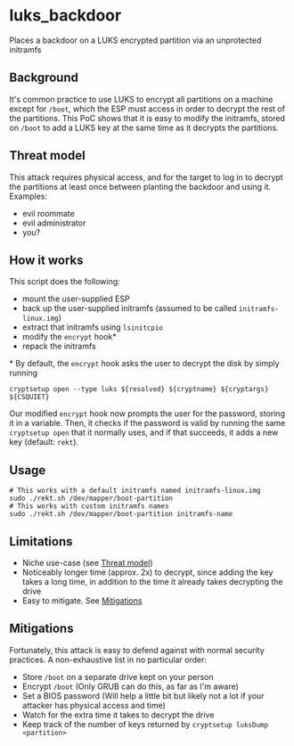 # luks_backdoor
Places a backdoor on a LUKS encrypted partition via an unprotected initramfs

## Background
It's common practice to use LUKS to encrypt all partitions on a machine except for `/boot`, which the ESP must access in order
to decrypt the rest of the partitions. This PoC shows that it is easy to modify the initramfs, stored on `/boot` to add a LUKS
key at the same time as it decrypts the partitions.

## Threat model
This attack requires physical access, and for the target to log in to decrypt the partitions at least once between planting the
backdoor and using it. Examples:

* evil roommate
* evil administrator
* you?

## How it works
This script does the following:

* mount the user-supplied ESP
* back up the user-supplied initramfs (assumed to be called `initramfs-linux.img`)
* extract that initramfs using `lsinitcpio`
* modify the `encrypt` hook*
* repack the initramfs

\* By default, the `encrypt` hook asks the user to decrypt the disk by simply running

```
cryptsetup open --type luks ${resolved} ${cryptname} ${cryptargs} ${CSQUIET}
```

Our modified `encrypt` hook now prompts the user for the password, storing it in a variable. Then, it checks if the password
is valid by running the same `cryptsetup open` that it normally uses, and if that succeeds, it adds a new key (default: `rekt`).

## Usage

```
# This works with a default initramfs named initramfs-linux.img
sudo ./rekt.sh /dev/mapper/boot-partition
# This works with custom initramfs names
sudo ./rekt.sh /dev/mapper/boot-partition initramfs-name
```


## Limitations
* Niche use-case (see [Threat model](#threat-model))
* Noticeably longer time (approx. 2x) to decrypt, since adding the key takes a long time, in addition to the time it already takes
decrypting the drive
* Easy to mitigate. See [Mitigations](#mitigations)

## Mitigations
Fortunately, this attack is easy to defend against with normal security practices. A non-exhaustive list in no particular order:
* Store `/boot` on a separate drive kept on your person
* Encrypt `/boot` (Only GRUB can do this, as far as I'm aware)
* Set a BIOS password (Will help a little bit but likely not a lot if your attacker has physical access and time)
* Watch for the extra time it takes to decrypt the drive
* Keep track of the number of keys returned by `cryptsetup luksDump <partition>`
